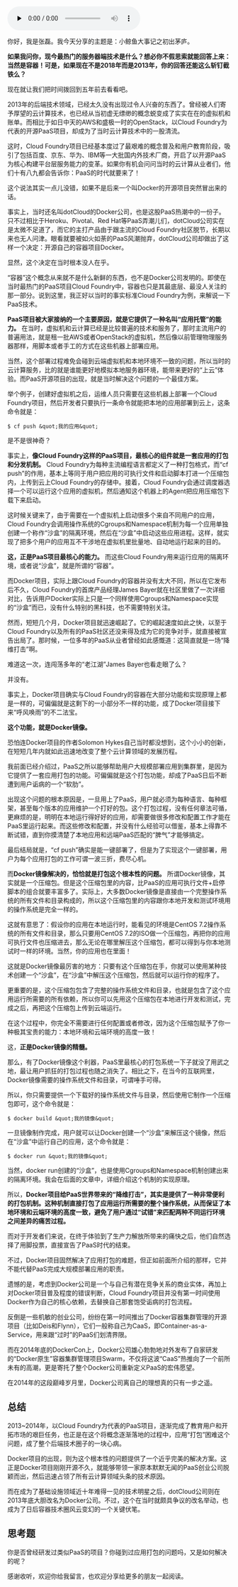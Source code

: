 <audio id="audio" title="01 | 预习篇 · 小鲸鱼大事记（一）：初出茅庐" controls="" preload="none"><source id="mp3" src="https://static001.geekbang.org/resource/audio/23/13/23ceb3cf09d7e6502c2cf6dd8bd3e113.mp3"></audio>

你好，我是张磊。我今天分享的主题是：小鲸鱼大事记之初出茅庐。

**如果我问你，现今最热门的服务器端技术是什么？想必你不假思索就能回答上来：当然是容器！可是，如果现在不是2018年而是2013年，你的回答还能这么斩钉截铁么？**

现在就让我们把时间拨回到五年前去看看吧。

2013年的后端技术领域，已经太久没有出现过令人兴奋的东西了。曾经被人们寄予厚望的云计算技术，也已经从当初虚无缥缈的概念蜕变成了实实在在的虚拟机和账单。而相比于如日中天的AWS和盛极一时的OpenStack，以Cloud  Foundry为代表的开源PaaS项目，却成为了当时云计算技术中的一股清流。

这时，Cloud  Foundry项目已经基本度过了最艰难的概念普及和用户教育阶段，吸引了包括百度、京东、华为、IBM等一大批国内外技术厂商，开启了以开源PaaS为核心构建平台层服务能力的变革。如果你有机会问问当时的云计算从业者们，他们十有八九都会告诉你：PaaS的时代就要来了！

这个说法其实一点儿没错，如果不是后来一个叫Docker的开源项目突然冒出来的话。

事实上，当时还名叫dotCloud的Docker公司，也是这股PaaS热潮中的一份子。只不过相比于Heroku、Pivotal、Red  Hat等PaaS弄潮儿们，dotCloud公司实在是太微不足道了，而它的主打产品由于跟主流的Cloud  Foundry社区脱节，长期以来也无人问津。眼看就要被如火如荼的PaaS风潮抛弃，dotCloud公司却做出了这样一个决定：开源自己的容器项目Docker。

显然，这个决定在当时根本没人在乎。

“容器”这个概念从来就不是什么新鲜的东西，也不是Docker公司发明的。即使在当时最热门的PaaS项目Cloud  Foundry中，容器也只是其最底层、最没人关注的那一部分。说到这里，我正好以当时的事实标准Cloud Foundry为例，来解说一下PaaS技术。

**PaaS项目被大家接纳的一个主要原因，就是它提供了一种名叫“应用托管”的能力。** 在当时，虚拟机和云计算已经是比较普遍的技术和服务了，那时主流用户的普遍用法，就是租一批AWS或者OpenStack的虚拟机，然后像以前管理物理服务器那样，用脚本或者手工的方式在这些机器上部署应用。

当然，这个部署过程难免会碰到云端虚拟机和本地环境不一致的问题，所以当时的云计算服务，比的就是谁能更好地模拟本地服务器环境，能带来更好的“上云”体验。而PaaS开源项目的出现，就是当时解决这个问题的一个最佳方案。

举个例子，创建好虚拟机之后，运维人员只需要在这些机器上部署一个Cloud  Foundry项目，然后开发者只要执行一条命令就能把本地的应用部署到云上，这条命令就是：

```
$ cf push &quot;我的应用&quot;

```

是不是很神奇？

事实上，**像Cloud Foundry这样的PaaS项目，最核心的组件就是一套应用的打包和分发机制。** Cloud  Foundry为每种主流编程语言都定义了一种打包格式，而“cf push”的作用，基本上等同于用户把应用的可执行文件和启动脚本打进一个压缩包内，上传到云上Cloud  Foundry的存储中。接着，Cloud  Foundry会通过调度器选择一个可以运行这个应用的虚拟机，然后通知这个机器上的Agent把应用压缩包下载下来启动。

这时候关键来了，由于需要在一个虚拟机上启动很多个来自不同用户的应用，Cloud  Foundry会调用操作系统的Cgroups和Namespace机制为每一个应用单独创建一个称作“沙盒”的隔离环境，然后在“沙盒”中启动这些应用进程。这样，就实现了把多个用户的应用互不干涉地在虚拟机里批量地、自动地运行起来的目的。

**这，正是PaaS项目最核心的能力。** 而这些Cloud  Foundry用来运行应用的隔离环境，或者说“沙盒”，就是所谓的“容器”。

而Docker项目，实际上跟Cloud  Foundry的容器并没有太大不同，所以在它发布后不久，Cloud  Foundry的首席产品经理James Bayer就在社区里做了一次详细对比，告诉用户Docker实际上只是一个同样使用Cgroups和Namespace实现的“沙盒”而已，没有什么特别的黑科技，也不需要特别关注。

然而，短短几个月，Docker项目就迅速崛起了。它的崛起速度如此之快，以至于Cloud  Foundry以及所有的PaaS社区还没来得及成为它的竞争对手，就直接被宣告出局了。那时候，一位多年的PaaS从业者曾经如此感慨道：这简直就是一场“降维打击”啊。

难道这一次，连闯荡多年的“老江湖”James Bayer也看走眼了么？

并没有。

事实上，Docker项目确实与Cloud  Foundry的容器在大部分功能和实现原理上都是一样的，可偏偏就是这剩下的一小部分不一样的功能，成了Docker项目接下来“呼风唤雨”的不二法宝。

**这个功能，就是Docker镜像。**

恐怕连Docker项目的作者Solomon Hykes自己当时都没想到，这个小小的创新，在短短几年内就如此迅速地改变了整个云计算领域的发展历程。

我前面已经介绍过，PaaS之所以能够帮助用户大规模部署应用到集群里，是因为它提供了一套应用打包的功能。可偏偏就是这个打包功能，却成了PaaS日后不断遭到用户诟病的一个“软肋”。

出现这个问题的根本原因是，一旦用上了PaaS，用户就必须为每种语言、每种框架，甚至每个版本的应用维护一个打好的包。这个打包过程，没有任何章法可循，更麻烦的是，明明在本地运行得好好的应用，却需要做很多修改和配置工作才能在PaaS里运行起来。而这些修改和配置，并没有什么经验可以借鉴，基本上得靠不断试错，直到你摸清楚了本地应用和远端PaaS匹配的“脾气”才能够搞定。

最后结局就是，“cf push”确实是能一键部署了，但是为了实现这个一键部署，用户为每个应用打包的工作可谓一波三折，费尽心机。

而**Docker镜像解决的，恰恰就是打包这个根本性的问题。** 所谓Docker镜像，其实就是一个压缩包。但是这个压缩包里的内容，比PaaS的应用可执行文件+启停脚本的组合就要丰富多了。实际上，大多数Docker镜像是直接由一个完整操作系统的所有文件和目录构成的，所以这个压缩包里的内容跟你本地开发和测试环境用的操作系统是完全一样的。

这就有意思了：假设你的应用在本地运行时，能看见的环境是CentOS 7.2操作系统的所有文件和目录，那么只要用CentOS 7.2的ISO做一个压缩包，再把你的应用可执行文件也压缩进去，那么无论在哪里解压这个压缩包，都可以得到与你本地测试时一样的环境。当然，你的应用也在里面！

这就是Docker镜像最厉害的地方：只要有这个压缩包在手，你就可以使用某种技术创建一个“沙盒”，在“沙盒”中解压这个压缩包，然后就可以运行你的程序了。

更重要的是，这个压缩包包含了完整的操作系统文件和目录，也就是包含了这个应用运行所需要的所有依赖，所以你可以先用这个压缩包在本地进行开发和测试，完成之后，再把这个压缩包上传到云端运行。

在这个过程中，你完全不需要进行任何配置或者修改，因为这个压缩包赋予了你一种极其宝贵的能力：本地环境和云端环境的高度一致！

这，**正是Docker镜像的精髓。**

那么，有了Docker镜像这个利器，PaaS里最核心的打包系统一下子就没了用武之地，最让用户抓狂的打包过程也随之消失了。相比之下，在当今的互联网里，Docker镜像需要的操作系统文件和目录，可谓唾手可得。

所以，你只需要提供一个下载好的操作系统文件与目录，然后使用它制作一个压缩包即可，这个命令就是：

```
$ docker build &quot;我的镜像&quot;

```

一旦镜像制作完成，用户就可以让Docker创建一个“沙盒”来解压这个镜像，然后在“沙盒”中运行自己的应用，这个命令就是：

```
$ docker run &quot;我的镜像&quot;

```

当然，docker run创建的“沙盒”，也是使用Cgroups和Namespace机制创建出来的隔离环境。我会在后面的文章中，详细介绍这个机制的实现原理。

所以，**Docker项目给PaaS世界带来的“降维打击”，其实是提供了一种非常便利的打包机制。这种机制直接打包了应用运行所需要的整个操作系统，从而保证了本地环境和云端环境的高度一致，避免了用户通过“试错”来匹配两种不同运行环境之间差异的痛苦过程。**

而对于开发者们来说，在终于体验到了生产力解放所带来的痛快之后，他们自然选择了用脚投票，直接宣告了PaaS时代的结束。

不过，Docker项目固然解决了应用打包的难题，但正如前面所介绍的那样，它并不能代替PaaS完成大规模部署应用的职责。

遗憾的是，考虑到Docker公司是一个与自己有潜在竞争关系的商业实体，再加上对Docker项目普及程度的错误判断，Cloud  Foundry项目并没有第一时间使用Docker作为自己的核心依赖，去替换自己那套饱受诟病的打包流程。

反倒是一些机敏的创业公司，纷纷在第一时间推出了Docker容器集群管理的开源项目（比如Deis和Flynn），它们一般称自己为CaaS，即Container-as-a-Service，用来跟“过时”的PaaS们划清界限。

而在2014年底的DockerCon上，Docker公司雄心勃勃地对外发布了自家研发的“Docker原生”容器集群管理项目Swarm，不仅将这波“CaaS”热推向了一个前所未有的高潮，更是寄托了整个Docker公司重新定义PaaS的宏伟愿望。

在2014年的这段巅峰岁月里，Docker公司离自己的理想真的只有一步之遥。

## 总结

2013~2014年，以Cloud  Foundry为代表的PaaS项目，逐渐完成了教育用户和开拓市场的艰巨任务，也正是在这个将概念逐渐落地的过程中，应用“打包”困难这个问题，成了整个后端技术圈子的一块心病。

Docker项目的出现，则为这个根本性的问题提供了一个近乎完美的解决方案。这正是Docker项目刚刚开源不久，就能够带领一家原本默默无闻的PaaS创业公司脱颖而出，然后迅速占领了所有云计算领域头条的技术原因。

而在成为了基础设施领域近十年难得一见的技术明星之后，dotCloud公司则在2013年底大胆改名为Docker公司。不过，这个在当时就颇具争议的改名举动，也成为了日后容器技术圈风云变幻的一个关键伏笔。

## 思考题

你是否曾经研发过类似PaaS的项目？你碰到过应用打包的问题吗，又是如何解决的呢？

感谢收听，欢迎你给我留言，也欢迎分享给更多的朋友一起阅读。
